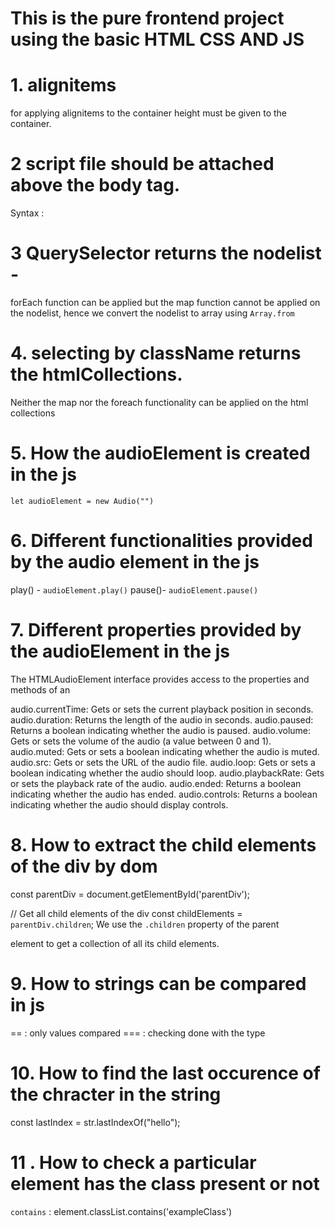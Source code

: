 # This is the pure frontend project using the basic HTML CSS AND JS

# 1. alignitems
for applying alignitems to the container height must be given to the container.


# 2  script file should be attached above the body tag.
Syntax : <script src="script.js"></script>

# 3 QuerySelector returns the nodelist -
forEach function can be applied but the map function cannot be applied on the nodelist, hence we convert the nodelist to array using `Array.from`

# 4. selecting by className returns the htmlCollections.
Neither the map nor the foreach functionality can be applied on the html collections


# 5. How the audioElement is created in the js 
`let audioElement = new Audio("")`

# 6.  Different functionalities provided by the audio element in the js
play() - `audioElement.play()`
pause()- `audioElement.pause()`

# 7. Different properties provided by the audioElement in the js 
The HTMLAudioElement interface provides access to the properties and methods of an <audio> element in JavaScript. Some of the commonly used properties of the HTMLAudioElement include:

audio.currentTime: Gets or sets the current playback position in seconds.
audio.duration: Returns the length of the audio in seconds.
audio.paused: Returns a boolean indicating whether the audio is paused.
audio.volume: Gets or sets the volume of the audio (a value between 0 and 1).
audio.muted: Gets or sets a boolean indicating whether the audio is muted.
audio.src: Gets or sets the URL of the audio file.
audio.loop: Gets or sets a boolean indicating whether the audio should loop.
audio.playbackRate: Gets or sets the playback rate of the audio.
audio.ended: Returns a boolean indicating whether the audio has ended.
audio.controls: Returns a boolean indicating whether the audio should display controls.


# 8.  How to extract the child elements of the div by dom
const parentDiv = document.getElementById('parentDiv');

// Get all child elements of the div
const childElements = `parentDiv.children`;
We use the `.children` property of the parent <div> element to get a collection of all its child elements.

# 9. How to strings can be compared in js
== : only values compared
=== : checking done with the type

# 10. How to find the last occurence of the chracter in the string
const lastIndex = str.lastIndexOf("hello");

#  11 . How to check a particular element has the class present or not
`contains` : element.classList.contains('exampleClass')


